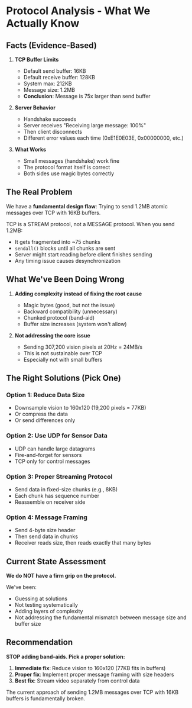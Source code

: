 # Protocol Analysis - What We Actually Know

## Facts (Evidence-Based)

1. **TCP Buffer Limits**
   - Default send buffer: 16KB
   - Default receive buffer: 128KB  
   - System max: 212KB
   - Message size: 1.2MB
   - **Conclusion**: Message is 75x larger than send buffer

2. **Server Behavior**
   - Handshake succeeds
   - Server receives "Receiving large message: 100%"
   - Then client disconnects
   - Different error values each time (0xE1E0E03E, 0x00000000, etc.)

3. **What Works**
   - Small messages (handshake) work fine
   - The protocol format itself is correct
   - Both sides use magic bytes correctly

## The Real Problem

We have a **fundamental design flaw**: Trying to send 1.2MB atomic messages over TCP with 16KB buffers.

TCP is a STREAM protocol, not a MESSAGE protocol. When you send 1.2MB:
- It gets fragmented into ~75 chunks
- `sendall()` blocks until all chunks are sent
- Server might start reading before client finishes sending
- Any timing issue causes desynchronization

## What We've Been Doing Wrong

1. **Adding complexity instead of fixing the root cause**
   - Magic bytes (good, but not the issue)
   - Backward compatibility (unnecessary)
   - Chunked protocol (band-aid)
   - Buffer size increases (system won't allow)

2. **Not addressing the core issue**
   - Sending 307,200 vision pixels at 20Hz = 24MB/s
   - This is not sustainable over TCP
   - Especially not with small buffers

## The Right Solutions (Pick One)

### Option 1: Reduce Data Size
- Downsample vision to 160x120 (19,200 pixels = 77KB)
- Or compress the data
- Or send differences only

### Option 2: Use UDP for Sensor Data
- UDP can handle large datagrams
- Fire-and-forget for sensors
- TCP only for control messages

### Option 3: Proper Streaming Protocol
- Send data in fixed-size chunks (e.g., 8KB)
- Each chunk has sequence number
- Reassemble on receiver side

### Option 4: Message Framing
- Send 4-byte size header
- Then send data in chunks
- Receiver reads size, then reads exactly that many bytes

## Current State Assessment

**We do NOT have a firm grip on the protocol.**

We've been:
- Guessing at solutions
- Not testing systematically  
- Adding layers of complexity
- Not addressing the fundamental mismatch between message size and buffer size

## Recommendation

**STOP adding band-aids. Pick a proper solution:**

1. **Immediate fix**: Reduce vision to 160x120 (77KB fits in buffers)
2. **Proper fix**: Implement proper message framing with size headers
3. **Best fix**: Stream video separately from control data

The current approach of sending 1.2MB messages over TCP with 16KB buffers is fundamentally broken.